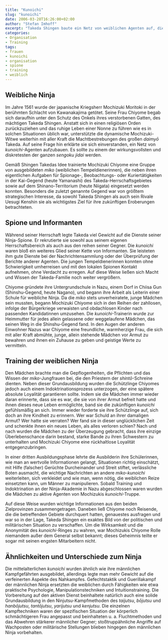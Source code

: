 ```yaml
---
title: "Kunoichi"
slug: "kunoichi"
date: 2006-03-28T16:26:00+02:00
author: "Stefan Imhoff"
excerpt: "Takeda Shingen baute ein Netz von weiblichen Agenten auf, die als Informanten und Spione dienten und Gegener mit anderen, subtileren Methoden beeinflussen konnten, was dem Ninja nicht möglich war. Trotzdem genossen die weiblichen Agenten eine ähnliche Grundausbildung wie die Männer."
categories:
- Organisation
- Training
tags:
- frauen
- kunoichi
- organisation
- spione
- training
- weiblich
---
```


## Weibliche Ninja

Im Jahre 1561 wurde der japanische Kriegsherr Mochizuki Moritoki in der berühmten Schlacht von Kawanakajima getötet. Seine Frau Chiyome begab sich daraufhin unter den Schutz des Onkels ihres verstorbenen Gatten, des mächtigen Takeda Shingen. Anstatt sich in einen religiösen Orden zurückzuziehen und das ruhige Leben einer Nonne zu führen wie es in solchen Situationen üblich war, unterstützte die dynamische Mochizuki-Witwe weiterhin mit aller Kraft die Machtbestrebungen des großen *daimyō* Takeda. Auf seine Frage hin erklärte sie sich einverstanden, ein Netz von *kunoichi*-Agenten aufzubauen. Es sollte zu einem der wirkungsvollsten und diskretesten der ganzen *sengoku jidai* werden.

Gemäß Shingen Takedas Idee trainierte Mochizuki Chiyome eine Gruppe von ausgebildeten *miko* (weiblichen Tempeldienerinnen), die neben ihren eigentlichen Aufgaben für Spionage-, Beobachtungs- oder Kuriertätigkeiten in der Kai-Gegend (heute Yamanashi) des Takeda-Herrschaftsgebietes sowie auf dem Shinano-Territorium (heute Niigata) eingesetzt werden konnten. Besonders die zuletzt genannte Gegend war von größtem strategischen Interesse, da sowohl Takeda Shingen als auch sein Rivale Uesugi Kenshin sie als wichtigstes Ziel für ihre zukünftigen Eroberungen betrachteten.


## Spione und Informanten

Während seiner Herrschaft legte Takeda viel Gewicht auf die Dienste seiner Ninja-Spione. Er rekrutierte sie sowohl aus seinem eigenen Herrschaftsbereich als auch aus den reihen seiner Gegner. Die *kunoichi* waren bloß ein weiteres Glied seiner Kette von Informanten. Sie leisteten ihm gute Dienste bei der Nachrichtensammlung oder der Überprüfung der Berichte anderer Agenten. Die jungen Tempeldienerinnen konnten ohne Schwierigkeit umherreisen und mit den lokalen Spionen Kontakt aufnehmen, ohne Verdacht zu erregen. Auf diese Weise ließen sich Macht und Wissen der Takeda-Familie noch weiter vergrößern.

Chiyome gründete ihre Untergrundschule in Nazu, einem Dorf in Chiisa Gun (Shinshu-Gegend, heute Nagano), und begann ihre Arbeit als Leiterin einer Schule für weibliche Ninja. Da die *miko* stets unverheiratete, junge Mädchen sein mussten, begann Mochizuki Chiyome sich in den Reihen der zahllosen, infolge der Bürgerkriege verwaisten und obdachlosen Kinder nach passenden Kandidatinnen umzusehen. Die *kunoichi*-Trainerin wurde zur Heimmutter für jedes allein gelassene oder weggelaufene Mädchen, das seinen Weg in die Shinshu-Gegend fand. In den Augen der anderen Einwohner Nazus war Chiyome eine freundliche, warmherzige Frau, die sich mit aller Kraft abmühte, junge, allein stehende Mädchen vor Armut zu bewahren und ihnen ein Zuhause zu geben und geistige Werte zu vermitteln.


## Training der weiblichen Ninja

Den Mädchen brachte man die Gepflogenheiten, die Pflichten und das Wissen der *miko*-Jungfrauen bei, die den Priestern der *shintō*-Schreine dienten. Neben dieser Grundausbildung wurden die Schützlinge Chiyomes jedoch auch einem Indoktrinationsprozess unterzogen, der eine spätere absolute Loyalität garantieren sollte. Indem sie die Mädchen immer wieder daran erinnerte, dass sie es war, die sie von ihrer Armut befreit hatte und ihnen dieses neue Leben ermöglichte, band sie die zukünftigen *kunoichi* gefühlsmäßig an sich. Immer wieder forderte sie ihre Schützlinge auf, sich doch an ihre Kindheit zu erinnern. Wer war Schuld an ihrer damaligen Armut? Wer hatte sie verraten? Wer fand sie in dieser unglücklichen Zeit und schenkte ihnen ein neues Leben, als alles verloren schien? Nach und nach wurden die Mädchen zu der Überzeugung gebracht, dass ihre einzige Überlebenschance darin bestand, starke Bande zu ihren Schwestern zu unterhalten und Mochizuki Chiyome eine rückhaltlose Loyalität entgegenzubringen.

In einer dritten Ausbildungsphase lehrte die Ausbilderin ihre Schülerinnen, wie man an wertvolle Informationen gelangt, Situationen richtig einschätzt, mit Hilfe (falscher) Gerüchte Durcheinander und Streit stiftet, verlässliche Boten ausmacht, die wichtige Nachrichten an andere *miko-kunoichi* weiterleiten, sich verkleidet und wie man, wenn nötig, die weiblichen Reize einsetzten kann, um Männer zu manipulieren. Sobald Training und Indoktrination an der Ninja-Akademie in Nazu abgeschlossen waren wurden die Mädchen zu aktive Agenten von Mochizukis *kunoichi*-Truppe.

Auf diese Weise wurden wichtige Informationen aus den beiden Zielprovinzen zusammengetragen. Daneben ließ Chiyome noch Reisende, die die betreffenden Gebiete durchquert hatten, genauestes ausfragen und war so in der Lage, Takeda Shingen ein exaktes Bild von der politischen und militärischen Situation zu verschaffen. Um die Wirksamkeit und die Anonymität des *kunoichi*-Ringes zu wahren, war Mochizukis Chiyome Rolle niemandem außer dem General selbst bekannt; dieses Geheimnis teilte er sogar mit seinen engsten Mitarbeitern nicht.


## Ähnlichkeiten und Unterschiede zum Ninja

Die mittelalterlichen *kunoichi* wurden ähnlich wie ihre männlichen Kampfgefährten ausgebildet, allerdings legte man mehr Gewicht auf die verfeinerten Aspekte des Nahkampfes. Gefechtstaktik und Guerillakampf der männlichen Ninja ersetzten die weiblichen durch Fähigkeiten wie etwa praktische Psychologie, Manipulationstechniken und Intuitionstraining. Die Vorbereitung auf den aktiven Dienst beinhaltete natürlich auch eine solide Grundausbildung in den Ninjutsu-Kampfmethoden des *taijutsu*, *bōjutsu* und *hanbōjutsu*, *tantōjutsu*, *yarijutsu* und *kenjutsu*. Die einzelnen Kampftechniken waren der spezifischen Situation der körperlich schmächtigeren Frau angepasst und beinhalteten u. a. Fluchtmethoden und das Abwehren stärkerer männlicher Gegner; stoßtruppähnliche Angriffe auf Wachposten oder militärische Stellungen blieben hingegen den männlichen Ninja vorbehalten.
